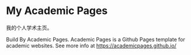 # My Academic Pages

我的个人学术主页。




Build By Academic Pages.
Academic Pages is a Github Pages template for academic websites.
See more info at https://academicpages.github.io/
